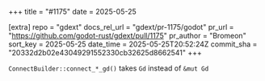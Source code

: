 +++
title = "#1175"
date = 2025-05-25

[extra]
repo = "gdext"
docs_rel_url = "gdext/pr-1175/godot"
pr_url = "https://github.com/godot-rust/gdext/pull/1175"
pr_author = "Bromeon"
sort_key = 2025-05-25
date_time = 2025-05-25T20:52:24Z
commit_sha = "20332d2b02e43049291552330cb32625d8662541"
+++

`ConnectBuilder::connect_*_gd()` takes `Gd` instead of `&mut Gd`
